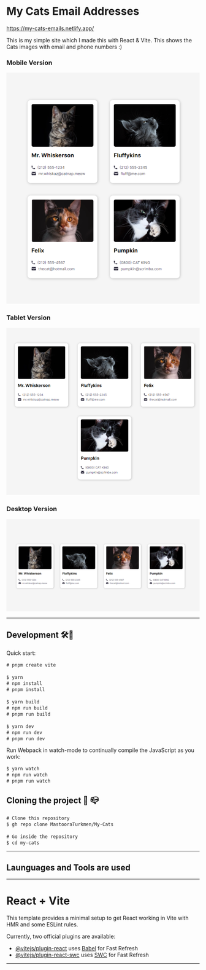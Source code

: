 # My Cats Email Addresses

https://my-cats-emails.netlify.app/

This is my simple site which I made this with React & Vite. This shows the Cats images with email and phone numbers :)

### Mobile Version

![Mobile Version Screenshot](./src/screenshots/Screenshot-1.png)

### Tablet Version

![Tablet Version Screenshot](./src/screenshots/Screenshot-2.png)

### Desktop Version

![Desktop Version Screenshot](./src/screenshots/Screenshot-3.png)


-----

## Development 🛠🔨

Quick start:

```
# pnpm create vite

$ yarn
# npm install
# pnpm install

$ yarn build
# npm run build
# pnpm run build

$ yarn dev
# npm run dev
# pnpm run dev
```


Run Webpack in watch-mode to continually compile the JavaScript as you work:

```
$ yarn watch 
# npm run watch 
# pnpm run watch
```


## Cloning the project 🔩 📪

```
# Clone this repository
$ gh repo clone MastooraTurkmen/My-Cats

# Go inside the repository
$ cd my-cats

```

-----

## Launguages and Tools are used




-----

# React + Vite

This template provides a minimal setup to get React working in Vite with HMR and some ESLint rules.

Currently, two official plugins are available:

- [@vitejs/plugin-react](https://github.com/vitejs/vite-plugin-react/blob/main/packages/plugin-react/README.md) uses [Babel](https://babeljs.io/) for Fast Refresh
- [@vitejs/plugin-react-swc](https://github.com/vitejs/vite-plugin-react-swc) uses [SWC](https://swc.rs/) for Fast Refresh

-----
